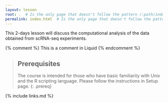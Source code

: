 ```yaml
---
layout: lesson
root: .  # Is the only page that doesn't follow the pattern /:path/index.html
permalink: index.html  # Is the only page that doesn't follow the pattern /:path/index.html
---
```

This 2-days lesson will discuss the computational analysis of the data obtained from scRNA-seq experiments.

<!-- this is an html comment -->

{% comment %} This is a comment in Liquid {% endcomment %}

> ## Prerequisites
>
> The course is intended for those who have basic familiarity with Unix and the R scripting language.
> Please follow the instructions in Setup page.
{: .prereq}

{% include links.md %}
